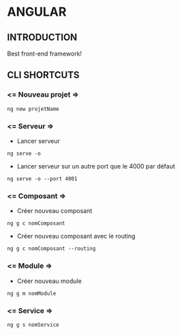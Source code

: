 # ANGULAR
## INTRODUCTION
Best front-end framework!
## CLI SHORTCUTS
### <= Nouveau projet =>
```shell
ng new projetName
```
### <= Serveur =>
- Lancer serveur
```shell
ng serve -o
```
- Lancer serveur sur un autre port que le 4000 par défaut
```shell
ng serve -o --port 4001
```
### <= Composant =>
- Créer nouveau composant
```shell
ng g c nomComposant
```
- Créer nouveau composant avec le routing
```shell
ng g c nomComposant --routing
```
### <= Module =>
- Créer nouveau module

```shell
ng g m nomModule
```
### <= Service =>
```shell
ng g s nomService
```
